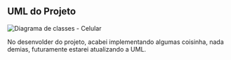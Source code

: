 ## UML do Projeto
![Diagrama de classes - Celular](https://github.com/Vini14cius09/Dio-Java-Basico/assets/143042392/210ba0bd-597c-407d-9f5e-b789365b2952)

No desenvolder do projeto, acabei implementando algumas coisinha, nada demias, futuramente estarei atualizando a UML.
